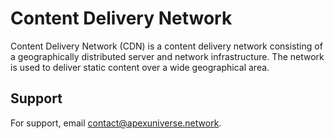 # Content Delivery Network
Content Delivery Network (CDN) is a content delivery network consisting of a geographically distributed server and network infrastructure. The network is used to deliver static content over a wide geographical area.
## Support
For support, email contact@apexuniverse.network.
